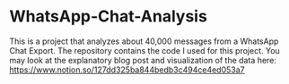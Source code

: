 # WhatsApp-Chat-Analysis
This is a project that analyzes about 40,000 messages from a WhatsApp Chat Export. The repository contains the code I used for this project. You may look at the explanatory blog post and visualization of the data here: https://www.notion.so/127dd325ba844bedb3c494ce4ed053a7
